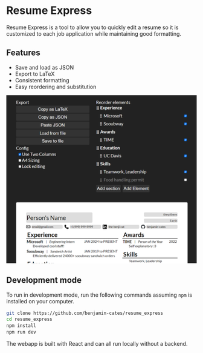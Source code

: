 # Resume Express

Resume Express is a tool to allow you to quickly edit a resume so it is customized to each job application while maintaining good formatting.
## Features
- Save and load as JSON
- Export to LaTeX
- Consistent formatting
- Easy reordering and substitution

![Example resume](dist/example_image.png)

## Development mode
To run in development mode, run the following commands assuming `npm` is installed on your computer.
```bash
git clone https://github.com/benjamin-cates/resume_express
cd resume_express
npm install
npm run dev
```
The webapp is built with React and can all run locally without a backend.


